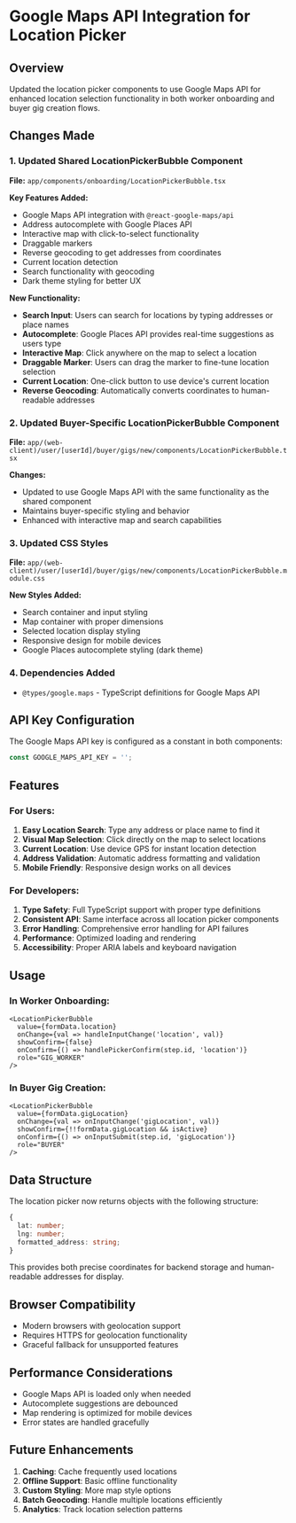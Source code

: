 # Google Maps API Integration for Location Picker

## Overview
Updated the location picker components to use Google Maps API for enhanced location selection functionality in both worker onboarding and buyer gig creation flows.

## Changes Made

### 1. Updated Shared LocationPickerBubble Component
**File:** `app/components/onboarding/LocationPickerBubble.tsx`

**Key Features Added:**
- Google Maps API integration with `@react-google-maps/api`
- Address autocomplete with Google Places API
- Interactive map with click-to-select functionality
- Draggable markers
- Reverse geocoding to get addresses from coordinates
- Current location detection
- Search functionality with geocoding
- Dark theme styling for better UX

**New Functionality:**
- **Search Input**: Users can search for locations by typing addresses or place names
- **Autocomplete**: Google Places API provides real-time suggestions as users type
- **Interactive Map**: Click anywhere on the map to select a location
- **Draggable Marker**: Users can drag the marker to fine-tune location selection
- **Current Location**: One-click button to use device's current location
- **Reverse Geocoding**: Automatically converts coordinates to human-readable addresses

### 2. Updated Buyer-Specific LocationPickerBubble Component
**File:** `app/(web-client)/user/[userId]/buyer/gigs/new/components/LocationPickerBubble.tsx`

**Changes:**
- Updated to use Google Maps API with the same functionality as the shared component
- Maintains buyer-specific styling and behavior
- Enhanced with interactive map and search capabilities

### 3. Updated CSS Styles
**File:** `app/(web-client)/user/[userId]/buyer/gigs/new/components/LocationPickerBubble.module.css`

**New Styles Added:**
- Search container and input styling
- Map container with proper dimensions
- Selected location display styling
- Responsive design for mobile devices
- Google Places autocomplete styling (dark theme)

### 4. Dependencies Added
- `@types/google.maps` - TypeScript definitions for Google Maps API

## API Key Configuration
The Google Maps API key is configured as a constant in both components:
```typescript
const GOOGLE_MAPS_API_KEY = '';
```

## Features

### For Users:
1. **Easy Location Search**: Type any address or place name to find it
2. **Visual Map Selection**: Click directly on the map to select locations
3. **Current Location**: Use device GPS for instant location detection
4. **Address Validation**: Automatic address formatting and validation
5. **Mobile Friendly**: Responsive design works on all devices

### For Developers:
1. **Type Safety**: Full TypeScript support with proper type definitions
2. **Consistent API**: Same interface across all location picker components
3. **Error Handling**: Comprehensive error handling for API failures
4. **Performance**: Optimized loading and rendering
5. **Accessibility**: Proper ARIA labels and keyboard navigation

## Usage

### In Worker Onboarding:
```tsx
<LocationPickerBubble
  value={formData.location}
  onChange={val => handleInputChange('location', val)}
  showConfirm={false}
  onConfirm={() => handlePickerConfirm(step.id, 'location')}
  role="GIG_WORKER"
/>
```

### In Buyer Gig Creation:
```tsx
<LocationPickerBubble
  value={formData.gigLocation}
  onChange={val => onInputChange('gigLocation', val)}
  showConfirm={!!formData.gigLocation && isActive}
  onConfirm={() => onInputSubmit(step.id, 'gigLocation')}
  role="BUYER"
/>
```

## Data Structure
The location picker now returns objects with the following structure:
```typescript
{
  lat: number;
  lng: number;
  formatted_address: string;
}
```

This provides both precise coordinates for backend storage and human-readable addresses for display.

## Browser Compatibility
- Modern browsers with geolocation support
- Requires HTTPS for geolocation functionality
- Graceful fallback for unsupported features

## Performance Considerations
- Google Maps API is loaded only when needed
- Autocomplete suggestions are debounced
- Map rendering is optimized for mobile devices
- Error states are handled gracefully

## Future Enhancements
1. **Caching**: Cache frequently used locations
2. **Offline Support**: Basic offline functionality
3. **Custom Styling**: More map style options
4. **Batch Geocoding**: Handle multiple locations efficiently
5. **Analytics**: Track location selection patterns
